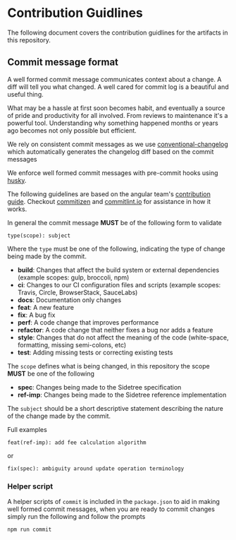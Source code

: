 # Contribution Guidlines

The following document covers the contribution guidlines for the artifacts in this repository.

## Commit message format

A well formed commit message communicates context about a change. A diff will tell you what changed. A well cared for
commit log is a beautiful and useful thing.

What may be a hassle at first soon becomes habit, and eventually a source of pride and productivity for all
involved. From reviews to maintenance it's a powerful tool. Understanding why something happened months or years ago
becomes not only possible but efficient.

We rely on consistent commit messages as we use
[conventional-changelog](https://github.com/conventional-changelog/conventional-changelog) which automatically generates
the changelog diff based on the commit messages

We enforce well formed commit messages with pre-commit hooks using [husky](https://github.com/typicode/husky).

The following guidelines are based on the angular
team's [contribution guide](https://github.com/angular/angular/blob/22b96b9/CONTRIBUTING.md#-commit-message-guidelines).
Checkout [commitizen](https://www.npmjs.com/package/commitizen) and [commitlint.io](https://commitlint.io/) for
assistance in how it works.

In general the commit message **MUST** be of the following form to validate

```
type(scope): subject
```

Where the `type` must be one of the following, indicating the type of change being made by the commit.

* **build**: Changes that affect the build system or external dependencies (example scopes: gulp, broccoli, npm)
* **ci**: Changes to our CI configuration files and scripts (example scopes: Travis, Circle, BrowserStack, SauceLabs)
* **docs**: Documentation only changes
* **feat**: A new feature
* **fix**: A bug fix
* **perf**: A code change that improves performance
* **refactor**: A code change that neither fixes a bug nor adds a feature
* **style**: Changes that do not affect the meaning of the code (white-space, formatting, missing semi-colons, etc)
* **test**: Adding missing tests or correcting existing tests

The `scope` defines what is being changed, in this repository the scope **MUST** be one of the following

* **spec**: Changes being made to the Sidetree specification
* **ref-imp**: Changes being made to the Sidetree reference implementation

The `subject` should be a short descriptive statement describing the nature of the change made by the commit.

Full examples

```
feat(ref-imp): add fee calculation algorithm
```

or 

```
fix(spec): ambiguity around update operation terminology
```

### Helper script

A helper scripts of `commit` is included in the `package.json` to aid in making well formed commit messages, when you are ready to commit changes simply run the following and follow the prompts

```
npm run commit
```